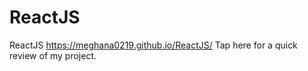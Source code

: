 # ReactJS
ReactJS
https://meghana0219.github.io/ReactJS/ Tap here for a quick review of my project.
